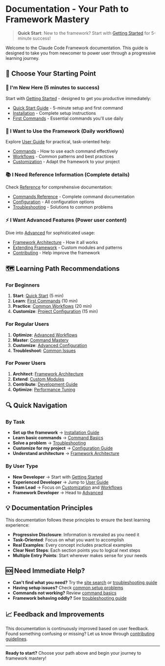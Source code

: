 # Documentation - Your Path to Framework Mastery

> **Quick Start**: New to the framework? Start with [Getting Started](getting-started/quick-start.md) for 5-minute success!

Welcome to the Claude Code Framework documentation. This guide is designed to take you from newcomer to power user through a progressive learning journey.

## 📍 Choose Your Starting Point

### 🚀 I'm New Here (5 minutes to success)
Start with [Getting Started](getting-started/) - designed to get you productive immediately:
- [Quick Start Guide](getting-started/quick-start.md) - 5-minute setup and first command
- [Installation](getting-started/installation.md) - Complete setup instructions
- [First Commands](getting-started/first-commands.md) - Essential commands you'll use daily

### 🎯 I Want to Use the Framework (Daily workflows)
Explore [User Guide](user-guide/) for practical, task-oriented help:
- [Commands](user-guide/commands/) - How to use each command effectively
- [Workflows](user-guide/workflows/) - Common patterns and best practices
- [Customization](user-guide/customization/) - Adapt the framework to your project

### 📚 I Need Reference Information (Complete details)
Check [Reference](reference/) for comprehensive documentation:
- [Commands Reference](reference/commands-reference.md) - Complete command documentation
- [Configuration](reference/configuration.md) - All configuration options
- [Troubleshooting](reference/troubleshooting.md) - Solutions to common problems

### ⚡ I Want Advanced Features (Power user content)
Dive into [Advanced](advanced/) for sophisticated usage:
- [Framework Architecture](advanced/framework-architecture.md) - How it all works
- [Extending Framework](advanced/extending-framework.md) - Custom modules and patterns
- [Contributing](advanced/contributing.md) - Help improve the framework

## 🗺️ Learning Path Recommendations

### For Beginners
1. **Start**: [Quick Start](getting-started/quick-start.md) (5 min)
2. **Learn**: [First Commands](getting-started/first-commands.md) (10 min)
3. **Practice**: [Common Workflows](user-guide/workflows/common-patterns.md) (20 min)
4. **Customize**: [Project Configuration](user-guide/customization/project-config.md) (15 min)

### For Regular Users
1. **Optimize**: [Advanced Workflows](user-guide/workflows/advanced-patterns.md)
2. **Master**: [Command Mastery](user-guide/commands/command-selection.md)
3. **Customize**: [Advanced Configuration](user-guide/customization/advanced-config.md)
4. **Troubleshoot**: [Common Issues](reference/troubleshooting.md)

### For Power Users
1. **Architect**: [Framework Architecture](advanced/framework-architecture.md)
2. **Extend**: [Custom Modules](advanced/extending-framework.md)
3. **Contribute**: [Development Guide](advanced/contributing.md)
4. **Optimize**: [Performance Tuning](advanced/performance-optimization.md)

## 🔍 Quick Navigation

### By Task
- **Set up the framework** → [Installation Guide](getting-started/installation.md)
- **Learn basic commands** → [Command Basics](user-guide/commands/basics.md)
- **Solve a problem** → [Troubleshooting](reference/troubleshooting.md)
- **Customize for my project** → [Configuration Guide](user-guide/customization/)
- **Understand architecture** → [Framework Architecture](advanced/framework-architecture.md)

### By User Type
- **New Developer** → Start with [Getting Started](getting-started/)
- **Experienced Developer** → Jump to [User Guide](user-guide/)
- **Team Lead** → Focus on [Customization](user-guide/customization/) and [Workflows](user-guide/workflows/)
- **Framework Developer** → Head to [Advanced](advanced/)

## 💡 Documentation Principles

This documentation follows these principles to ensure the best learning experience:

- **Progressive Disclosure**: Information is revealed as you need it
- **Task-Oriented**: Focus on what you want to accomplish
- **Real Examples**: Every concept includes practical examples
- **Clear Next Steps**: Each section points you to logical next steps
- **Multiple Entry Points**: Start wherever makes sense for your needs

## 🆘 Need Immediate Help?

- **Can't find what you need?** Try the [site search](search.md) or [troubleshooting guide](reference/troubleshooting.md)
- **Having setup issues?** Check [common setup problems](getting-started/installation.md#troubleshooting)
- **Commands not working?** Review [command basics](user-guide/commands/basics.md)
- **Framework behaving oddly?** See [troubleshooting guide](reference/troubleshooting.md)

## 📈 Feedback and Improvements

This documentation is continuously improved based on user feedback. Found something confusing or missing? Let us know through [contributing guidelines](advanced/contributing.md).

---

**Ready to start?** Choose your path above and begin your journey to framework mastery!